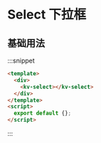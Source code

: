 # Select 下拉框

## 基础用法

:::snippet

```html
<template>
  <div>
    <kv-select></kv-select>
  </div>
</template>
<script>
  export default {};
</script>
```

:::
